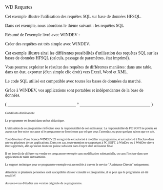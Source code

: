   
<span style="font-family:Arial sans-serif;font-size:16px;">WD Requetes</span>

  
<span style="font-family:Arial sans-serif;font-size:14px;">Cet exemple illustre l'utilisation des requêtes SQL sur base de données HFSQL.</span>

<span style="font-family:Arial sans-serif;font-size:14px;">Dans cet exemple, nous abordons le thème suivant : les requêtes SQL</span>

  
<span style="font-family:Arial sans-serif;font-size:14px;">Résumé de l'exemple livré avec WINDEV : </span>

<span style="font-family:Arial sans-serif;font-size:14px;">Créer des requêtes est très simple avec WINDEV. </span>

  
<span style="font-family:Arial sans-serif;font-size:14px;">Cet exemple illustre ainsi les différentes possibilités d'utilisation des requêtes SQL sur les bases de données HFSQL (calculs, passage de paramètres, état imprimé).</span>

<span style="font-family:Arial sans-serif;font-size:14px;">Vous pourrez exploiter le résultat des requêtes de différentes manières: dans une table, dans un état, exporter (d'un simple clic droit) vers Excel, Word et XML.</span>

  
<span style="font-family:Arial sans-serif;font-size:14px;">Le code SQL utilisé est compatible avec toutes les bases de données du marché.</span>

<span style="font-family:Arial sans-serif;font-size:14px;">Grâce à WINDEV, vos applications sont portables et indépendantes de la base de données. </span>

  
  
<span style="font-family:Arial sans-serif;font-size:14px;">( \_\_\_\_\_\_\_\_\_\_\_\_\_\_\_\_\_\_\_\_\_\_\_\_\_\_\_\_\_\_\_\_ ° \_\_\_\_\_\_\_\_\_\_\_\_\_\_\_\_\_\_\_\_\_\_\_\_\_\_\_\_\_\_\_\_\_ )</span>

  
<span style="font-family:Arial sans-serif;font-size:10px;">Conditions d'utilisation :</span>

<span style="font-family:Arial sans-serif;font-size:10px;">Le programme est fourni dans un but didactique.</span>

<span style="font-family:Arial sans-serif;font-size:10px;">L'utilisation de ce programme s'effectue sous la responsabilité de son utilisateur. La responsabilité de PC SOFT ne pourra en aucun cas être mise en cause si le programme ne fonctionne pas tel que vous l'attendez, ou pour quelque raison que ce soit. </span>

<span style="font-family:Arial sans-serif;font-size:10px;">Tout détenteur d'une licence WINDEV 28 enregistrée est autorisé à modifier ce programme, et est autorisé à l'inclure dans une ou plusieurs de ses applications. Dans ces cas, toute mention se rapportant à PC SOFT, à WinDev ou à WebDev devra être supprimée, afin qu'aucun doute ne puisse subsister dans l'esprit d'un utilisateur final.</span>

<span style="font-family:Arial sans-serif;font-size:10px;">Il est interdit de diffuser ou vendre ce programme exemple sans modification substantielle, ou sans l'inclure dans une application de taille substantielle.</span>

<span style="font-family:Arial sans-serif;font-size:10px;">Le support technique pour ce programme exemple est accessible à travers le service "Assistance Directe" uniquement.</span>

<span style="font-family:Arial sans-serif;font-size:10px;">Attention: si plusieurs personnes sont susceptibles d'avoir consulté ce programme, il se peut que le programme ait été modifié! </span>

<span style="font-family:Arial sans-serif;font-size:10px;">Assurez-vous d'étudier une version originale de ce programme.</span>

  
  